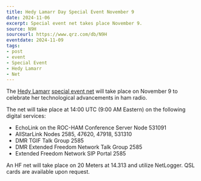 ```yaml
---
title: Hedy Lamarr Day Special Event November 9
date: 2024-11-06
excerpt: Special event net takes place November 9.
source: N9H
sourceurl: https://www.qrz.com/db/N9H
eventdate: 2024-11-09
tags:
- post
- event
- Special Event
- Hedy Lamarr
- Net
---
```

The [Hedy Lamarr](https://en.wikipedia.org/wiki/Hedy_Lamarr) [special event net](https://www.qrz.com/db/N9H) will take place on November 9 to celebrate her technological advancements in ham radio.

The net will take place at 14:00 UTC (9:00 AM Eastern) on the following digital services:

- EchoLink on the ROC-HAM Conference Server Node 531091
- AllStarLink Nodes 2585, 47620, 47918, 531310
- DMR TGIF Talk Group 2585
- DMR Extended Freedom Network Talk Group 2585
- Extended Freedom Network SIP Portal 2585

An HF net will take place on 20 Meters at 14.313 and utilize NetLogger. QSL cards are available upon request.